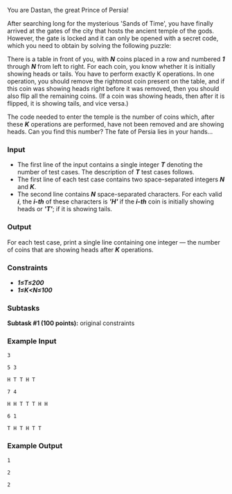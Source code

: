 You are Dastan, the great Prince of Persia!

After searching long for the mysterious 'Sands of Time', you have finally arrived at the gates of the city that hosts the ancient temple of the gods. However, the gate is locked and it can only be opened with a secret code, which you need to obtain by solving the following puzzle:

There is a table in front of you, with ***N*** coins placed in a row and numbered ***1*** through ***N*** from left to right. For each coin, you know whether it is initially showing heads or tails. You have to perform exactly K operations. In one operation, you should remove the rightmost coin present on the table, and if this coin was showing heads right before it was removed, then you should also flip all the remaining coins. (If a coin was showing heads, then after it is flipped, it is showing tails, and vice versa.)

The code needed to enter the temple is the number of coins which, after these ***K*** operations are performed, have not been removed and are showing heads. Can you find this number? The fate of Persia lies in your hands…

### **Input**

- The first line of the input contains a single integer ***T*** denoting the number of test cases. The description of ***T*** test cases follows.
- The first line of each test case contains two space-separated integers ***N*** and ***K***.
- The second line contains ***N*** space-separated characters. For each valid ***i***, the ***i-th*** of these characters is ***'H'*** if the ***i-th*** coin is initially showing heads or ***'T'***; if it is showing tails.

### **Output**

For each test case, print a single line containing one integer ― the number of coins that are showing heads after ***K*** operations.

### **Constraints**

- ***1≤T≤200***
- ***1≤K<N≤100***

### **Subtasks**

**Subtask #1 (100 points):** original constraints

### **Example Input**

`3`

`5 3`

`H T T H T`

`7 4`

`H H T T T H H`

`6 1`

`T H T H T T`

### **Example Output**

`1`

`2`

`2`
